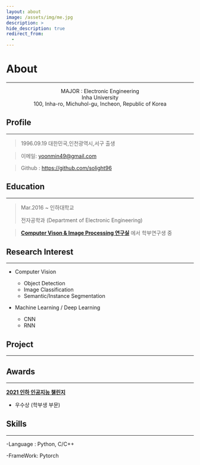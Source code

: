 ```yaml
---
layout: about
image: /assets/img/me.jpg
description: >
hide_description: true
redirect_from:
  -
---
```



# About

<!--author-->

* * *

<center>MAJOR : Electronic Engineering</center>

<center>Inha University</center>

<center>100, Inha-ro, Michuhol-gu, Incheon, Republic of Korea</center>

## Profile
---
> 1996.09.19 대한민국,인천광역시,서구 출생

> 이메일: yoonmin49@gmail.com

> Github : <a href="https://github.com/solight96">https://github.com/solight96</a>


## Education
---
> Mar.2016 ~ 인하대학교
>
> 전자공학과 (Department of Electronic Engineering)

> <strong><a href="http://cvip.inha.ac.kr/">Computer Vison & Image Processing 연구실</a></strong> 에서 학부연구생 중

## Research Interest
---

* Computer Vision
    + Object Detection
    + Image Classification
    + Semantic/Instance Segmentation

* Machine Learning / Deep Learning
    + CNN
    + RNN

## Project
---

## Awards
---

<u><strong><a href="http://news.kmib.co.kr/article/view.asp?arcid=0016201053&code=61121111&cp=nv">2021 인하 인공지능 챌린지 </a></strong></u>

- 우수상 (학부생 부문)

## Skills
---
-Language : Python, C/C++

-FrameWork: Pytorch
